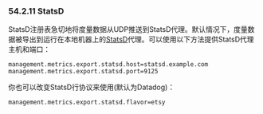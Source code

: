 ### 54.2.11 StatsD

StatsD注册表急切地将度量数据从UDP推送到StatsD代理。默认情况下，度量数据被导出到运行在本地机器上的[StatsD](http://micrometer.io/docs/registry/statsd)代理。可以使用以下方法提供StatsD代理主机和端口：
```properties
management.metrics.export.statsd.host=statsd.example.com
management.metrics.export.statsd.port=9125
```
你也可以改变StatsD行协议来使用(默认为Datadog)：
```properties
management.metrics.export.statsd.flavor=etsy
```
